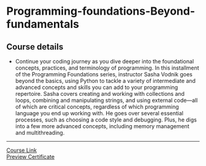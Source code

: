 # Programming-foundations-Beyond-fundamentals

## Course details

- Continue your coding journey as you dive deeper into the foundational concepts, practices, and terminology of programming. In this installment of the Programming Foundations series, instructor Sasha Vodnik goes beyond the basics, using Python to tackle a variety of intermediate and advanced concepts and skills you can add to your programming repertoire. Sasha covers creating and working with collections and loops, combining and manipulating strings, and using external code—all of which are critical concepts, regardless of which programming language you end up working with. He goes over several essential processes, such as choosing a code style and debugging. Plus, he digs into a few more advanced concepts, including memory management and multithreading.

---

[Course Link](https://www.linkedin.com/learning/programming-foundations-beyond-the-fundamentals/?resume=false)
<br>[Preview Certificate](https://www.linkedin.com/learning/certificates/0c2715bc8d35d10548102778537e78ea402996a1fb066e57e7178605c55d0597?trk=share_certificate)
